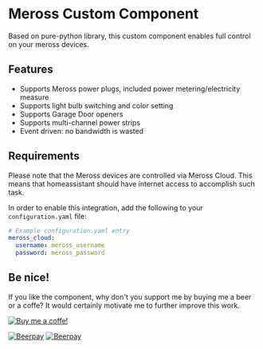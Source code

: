 # Meross Custom Component
Based on pure-python library, this custom component enables full control on your meross devices. 

## Features
* Supports Meross power plugs, included power metering/electricity measure
* Supports light bulb switching and color setting
* Supports Garage Door openers
* Supports multi-channel power strips 
* Event driven: no bandwidth is wasted

## Requirements
Please note that the Meross devices are controlled via Meross Cloud. This means that homeassistant 
should have internet access to accomplish such task.

In order to enable this integration, add the following to your `configuration.yaml` file:

```yaml
# Example configuration.yaml entry
meross_cloud:
  username: meross_username
  password: meross_password
```

## Be nice!
If you like the component, why don't you support me by buying me a beer or a coffe?
It would certainly motivate me to further improve this work.

[![Buy me a coffe!](https://www.buymeacoffee.com/assets/img/custom_images/black_img.png)](https://www.buymeacoffee.com/albertogeniola)

[![Beerpay](https://beerpay.io/albertogeniola/meross-homeassistant/badge.svg?style=beer-square)](https://beerpay.io/albertogeniola/meross-homeassistant)  [![Beerpay](https://beerpay.io/albertogeniola/meross-homeassistant/make-wish.svg?style=flat-square)](https://beerpay.io/albertogeniola/meross-homeassistant?focus=wish)